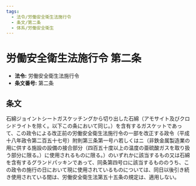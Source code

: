 ```yaml
---
tags:
  - 法令/労働安全衛生法施行令
  - 条文/第二条
  - 体系/労働安全衛生
---
```

# 労働安全衛生法施行令 第二条

- **法令:** 労働安全衛生法施行令
- **条文番号:** 第二条

## 条文
石綿ジョイントシートガスケッチングから切り出した石綿（アモサイト及びクロシドライトを除く。以下この条において同じ。）を含有するガスケットであって、この政令による改正前の労働安全衛生法施行令の一部を改正する政令（平成十八年政令第二百五十七号）附則第三条第一号ハ若しくはニ（非鉄金属製造業の用に供する施設の設備の接合部分（四百五十度以上の温度の亜硫酸ガスを取り扱う部分に限る。）に使用されるものに限る。）のいずれかに該当するもの又は石綿を含有するグランドパッキンであって、同条第四号ロに該当するもののうち、この政令の施行の日において現に使用されているものについては、同日以後引き続き使用されている間は、労働安全衛生法第五十五条の規定は、適用しない。

